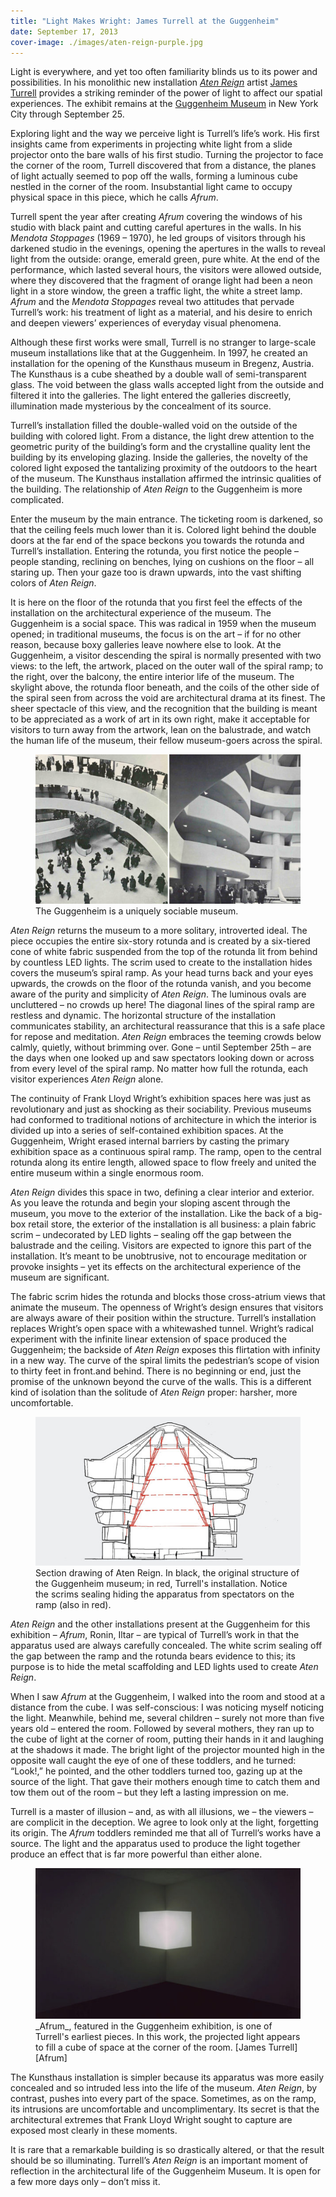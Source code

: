 ```yaml
---
title: "Light Makes Wright: James Turrell at the Guggenheim"
date: September 17, 2013
cover-image: ./images/aten-reign-purple.jpg 
---
```


[James Turrell]: http://jamesturrell.com/
[Aten Reign]: http://web.guggenheim.org/exhibitions/turrell/
[Guggenheim Museum]: http://www.guggenheim.org/
[Afrum]: http://jamesturrell.com/work/afrum-white/

Light is everywhere, and yet too often familiarity blinds us to its power and possibilities.  In his monolithic new installation _[Aten Reign][]_ artist [James Turrell][] provides a striking reminder of the power of light to affect our spatial experiences.  The exhibit remains at the [Guggenheim Museum][] in New York City through September 25.

Exploring light and the way we perceive light is Turrell’s life’s work.  His first insights came from experiments in projecting white light from a slide projector onto the bare walls of his first studio.  Turning the projector to face the corner of the room, Turrell discovered that from a distance, the planes of light actually seemed to pop off the walls, forming a luminous cube nestled in the corner of the room.  Insubstantial light came to occupy physical space in this piece, which he calls _Afrum_.

Turrell spent the year after creating _Afrum_ covering the windows of his studio with black paint and cutting careful apertures in the walls.  In his _Mendota Stoppages_ (1969 – 1970), he led groups of visitors through his darkened studio in the evenings, opening the apertures in the walls to reveal light from the outside: orange, emerald green, pure white.  At the end of the performance, which lasted several hours, the visitors were allowed outside, where they discovered that the fragment of orange light had been a neon light in a store window, the green a traffic light, the white a street lamp.  _Afrum_ and the _Mendota Stoppages_ reveal two attitudes that pervade Turrell’s work: his treatment of light as a material, and his desire to enrich and deepen viewers’ experiences of everyday visual phenomena.

Although these first works were small, Turrell is no stranger to large-scale museum installations like that at the Guggenheim.  In 1997, he created an installation for the opening of the Kunsthaus museum in Bregenz, Austria.  The Kunsthaus is a cube sheathed by a double wall of semi-transparent glass.  The void between the glass walls accepted light from the outside and filtered it into the galleries.  The light entered the galleries discreetly, illumination made mysterious by the concealment of its source.

Turrell’s installation filled the double-walled void on the outside of the building with colored light.  From a distance, the light drew attention to the geometric purity of the building’s form and the crystalline quality lent the building by its enveloping glazing.  Inside the galleries, the novelty of the colored light exposed the tantalizing proximity of the outdoors to the heart of the museum.  The Kunsthaus installation affirmed the intrinsic qualities of the building.  The relationship of _Aten Reign_ to the Guggenheim is more complicated.

Enter the museum by the main entrance. The ticketing room is darkened, so that the ceiling feels much lower than it is.  Colored light behind the double doors at the far end of the space beckons you towards the rotunda and Turrell’s installation.  Entering the rotunda, you first notice the people – people standing, reclining on benches, lying on cushions on the floor – all staring up.  Then your gaze too is drawn upwards, into the vast shifting colors of _Aten Reign_.

It is here on the floor of the rotunda that you first feel the effects of the installation on the architectural experience of the museum.  The Guggenheim is a social space.  This was radical in 1959 when the museum opened; in traditional museums, the focus is on the art – if for no other reason, because boxy galleries leave nowhere else to look.  At the Guggenheim, a visitor descending the spiral is normally presented with two views: to the left, the artwork, placed on the outer wall of the spiral ramp; to the right, over the balcony, the entire interior life of the museum.  The skylight above, the rotunda floor beneath, and the coils of the other side of the spiral seen from across the void are architectural drama at its finest.  The sheer spectacle of this view, and the recognition that the building is meant to be appreciated as a work of art in its own right, make it acceptable for visitors to turn away from the artwork, lean on the balustrade, and watch the human life of the museum, their fellow museum-goers across the spiral.

<figure>
<img src="./images/guggenheim-interior.jpg"></img>
<figcaption>The Guggenheim is a uniquely sociable museum.</figcaption>
</figure>

_Aten Reign_ returns the museum to a more solitary, introverted ideal.  The piece occupies the entire six-story rotunda and is created  by a six-tiered cone of white fabric suspended from the top of the rotunda lit from behind by countless LED lights.  The scrim used to create to the installation hides covers the museum’s spiral ramp.  As your head turns back and your eyes upwards, the crowds on the floor of the rotunda vanish, and you become aware of the purity and simplicity of _Aten Reign_.  The luminous ovals are uncluttered – no crowds up here!  The diagonal lines of the spiral ramp are restless and dynamic.  The horizontal structure of the installation communicates stability, an architectural reassurance that this is a safe place for repose and meditation.  _Aten Reign_ embraces the teeming crowds below calmly, quietly, without brimming over.  Gone – until September 25th – are the days when one looked up and saw spectators looking down or across from every level of the spiral ramp.  No matter how full the rotunda, each visitor experiences _Aten Reign_ alone.

The continuity of Frank Lloyd Wright’s exhibition spaces here was just as revolutionary and just as shocking as their sociability.  Previous museums had conformed to traditional notions of architecture in which the interior is divided up into a series of self-contained exhibition spaces.  At the Guggenheim, Wright erased internal barriers by casting the primary exhibition space as a continuous spiral ramp.  The ramp, open to the central rotunda along its entire length, allowed space to flow freely and united the entire museum within a single enormous room.

_Aten Reign_ divides this space in two, defining a clear interior and exterior.   As you leave the rotunda and begin your sloping ascent through the museum, you move to the exterior of the installation.  Like the back of a big-box retail store, the exterior of the installation is all business: a plain fabric scrim – undecorated by LED lights – sealing off the gap between the balustrade and the ceiling. Visitors are expected to ignore this part of the installation.  It’s meant to be unobtrusive, not to encourage meditation or provoke insights – yet its effects on the architectural experience of the museum are significant.

The fabric scrim hides the rotunda and blocks those cross-atrium views that animate the museum.  The openness of Wright’s design ensures that visitors are always aware of their position within the structure.  Turrell’s installation replaces Wright’s open space with a whitewashed tunnel.  Wright’s radical experiment with the infinite linear extension of space produced the Guggenheim; the backside of _Aten Reign_ exposes this flirtation with infinity in a new way. The curve of the spiral limits the pedestrian’s scope of vision to thirty feet in front.and behind. There is no beginning or end, just the promise of the unknown beyond the curve of the walls.  This is a different kind of isolation than the solitude of _Aten Reign_ proper: harsher, more uncomfortable.

<figure>
<img src="./images/aten-reign-guggenheim-section.jpg"></img>
<figcaption>Section drawing of Aten Reign. In black, the original structure of the Guggenheim museum; in red, Turrell's installation. Notice the scrims sealing hiding the apparatus from spectators on the ramp (also in red).</figcaption>
</figure>

_Aten Reign_ and the other installations present at the Guggenheim for this exhibition – _Afrum_, Ronin, Iltar – are typical of Turrell’s work in that the apparatus used are always carefully concealed.  The white scrim sealing off the gap between the ramp and the rotunda bears evidence to this; its purpose is to hide the metal scaffolding and LED lights used to create _Aten Reign_.

When I saw _Afrum_ at the Guggenheim, I walked into the room and stood at a distance from the cube.  I was self-conscious: I was noticing myself noticing the light.  Meanwhile, behind me, several children – surely not more than five years old – entered the room.  Followed by several mothers, they ran up to the cube of light at the corner of room, putting their hands in it and laughing at the shadows it made.  The bright light of the projector mounted high in the opposite wall caught the eye of one of these toddlers, and he turned: “Look!,” he pointed, and the other toddlers turned too, gazing up at the source of the light.  That gave their mothers enough time to catch them and tow them out of the room – but they left a lasting impression on me.

Turrell is a master of illusion – and, as with all illusions, we – the viewers – are complicit in the deception.  We agree to look only at the light, forgetting its origin.  The _Afrum_ toddlers reminded me that all of Turrell’s works have a source.  The light and the apparatus used to produce the light together produce an effect that is far more powerful than either alone.

<figure>
<img src="./images/afrum.jpg"></img>
<figcaption>_Afrum_, featured in the Guggenheim exhibition, is one of Turrell's earliest pieces. In this work, the projected light appears to fill a cube of space at the corner of the room. [James Turrell][Afrum]</figcaption>
</figure>

The Kunsthaus installation is simpler because its apparatus was more easily concealed and so intruded less into the life of the museum.  _Aten Reign_, by contrast, pushes into every part of the space. Sometimes, as on the ramp, its intrusions are uncomfortable and uncomplimentary.  Its secret is that the architectural extremes that Frank Lloyd Wright sought to capture are exposed most clearly in these moments.

It is rare that a remarkable building is so drastically altered, or that the result should be so illuminating.  Turrell’s _Aten Reign_ is an important moment of reflection in the architectural life of the Guggenheim Museum.  It is open for a few more days only – don’t miss it.

